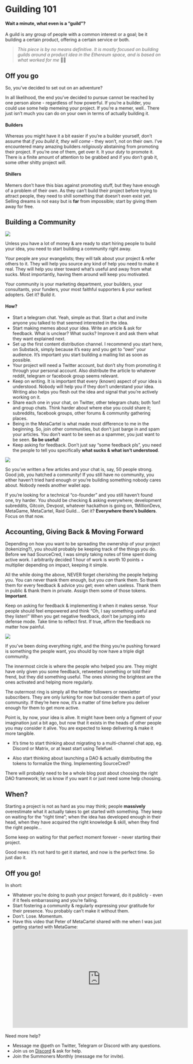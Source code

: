 ﻿# Guilding 101

#### Wait a minute, what even is a “guild”?

A guild is any group of people with a common interest or a goal; be it building a certain product, offering a certain service or both.

> _This piece is by no means definitive. It is mostly focused on building guilds around a product idea in the Ethereum space, and is based on what worked for me_ 🤷‍♂️

## Off you go

So, you’ve decided to set out on an adventure?

In all likelihood, the end you’ve decided to pursue cannot be reached by one person alone - regardless of how powerful. If you’re a builder, you could use some help memeing your project. If you’re a memer, well.. There just isn’t much you can do on your own in terms of actually building it.

#### Builders

Whereas you might have it a bit easier if you’re a builder yourself, don’t assume that _if you build it, they will come_ - they won’t, not on their own. I’ve encountered many amazing builders _religiously_ abstaining from promoting their project. If you’re one of them, get over it. It your _duty_ to promote it. There is a finite amount of attention to be grabbed and if you don’t grab it, some other shitty project _will_.

#### Shillers

Memers don’t have this bias against promoting stuff, but they have enough of a problem of their own. As they can’t build their project before trying to attract people, they need to shill something that doesn’t even exist yet. Selling dreams is not easy but is **far** from impossible; start by giving them away for free.

## Building a Community

[![](https://cdn.substack.com/image/fetch/w_1456,c_limit,f_auto,q_auto:good,fl_progressive:steep/https%3A%2F%2Fbucketeer-e05bbc84-baa3-437e-9518-adb32be77984.s3.amazonaws.com%2Fpublic%2Fimages%2F5ea30191-5e0d-49c3-9e0f-393ce2f2248c_794x791.png)](https://cdn.substack.com/image/fetch/c_limit,f_auto,q_auto:good,fl_progressive:steep/https%3A%2F%2Fbucketeer-e05bbc84-baa3-437e-9518-adb32be77984.s3.amazonaws.com%2Fpublic%2Fimages%2F5ea30191-5e0d-49c3-9e0f-393ce2f2248c_794x791.png)

Unless you have a lot of money & are ready to start hiring people to build your idea, you need to start building a community right away.

Your people are your evangelists; they will talk about your project & refer others to it. They will help you source any kind of help you need to make it real. They will help you steer toward what’s useful and away from what sucks. Most importantly, having them around will keep you motivated.

Your community is your marketing department, your builders, your consultants, your funders, your most faithful supporters & your earliest adopters. Get it? Build it.

#### How?

-   Start a telegram chat. Yeah, simple as that. Start a chat and invite anyone you talked to that seemed interested in the idea.
-   Start making memes about your idea. Write an article & ask for feedback. What is unclear? What sucks? Improve it and ask them what they want explained next.
-   Set up the first content distribution channel. I recommend you start here, on Substack, simply because it’s easy and you get to “own” your audience. It’s important you start building a mailing list as soon as possible.
-   Your project will need a Twitter account, but don’t shy from promoting it through your personal account. Also distribute the article to whatever reddit, telegram or facebook group seems relevant.
-   Keep on writing. It is important that every (known) aspect of your idea is understood. Nobody will help you if they don’t understand your idea. Writing also helps you flesh out the idea and signal that you’re actively working on it.
-   Share each one in your chat, on Twitter, other telegram chats; both 1on1 and group chats. Think harder about where else you could share it; subreddits, facebook groups, other forums & community gathering places.
-   Being in the MetaCartel is what made most difference to me in the beginning. So, join other communities, but don’t just barge in and spam your articles. You don’t want to be seen as a spammer, you just want to be seen. **So be useful**!
-   Keep asking for feedback. Don’t just say “some feedback pls”, you need the people to tell you specifically **what sucks & what isn’t understood**.
    

[![](https://cdn.substack.com/image/fetch/w_1456,c_limit,f_auto,q_auto:good,fl_progressive:steep/https%3A%2F%2Fbucketeer-e05bbc84-baa3-437e-9518-adb32be77984.s3.amazonaws.com%2Fpublic%2Fimages%2F43047537-bb14-4447-bf24-aa1380f98fac_1085x1097.png)](https://cdn.substack.com/image/fetch/c_limit,f_auto,q_auto:good,fl_progressive:steep/https%3A%2F%2Fbucketeer-e05bbc84-baa3-437e-9518-adb32be77984.s3.amazonaws.com%2Fpublic%2Fimages%2F43047537-bb14-4447-bf24-aa1380f98fac_1085x1097.png)

So you’ve written a few articles and your chat is, say, 50 people strong. Good job, you hatched a community! If you still have no community, you either haven’t tried hard enough or you’re building something nobody cares about. Nobody needs another wallet app.

If you’re looking for a technical “co-founder” and you still haven’t found one, try harder. You should be checking & asking everywhere; development subreddits, Gitcoin, Devpost, whatever hackathon is going on, 1MillionDevs, MetaGame, MetaCartel, Raid Guild… Get it? **Everywhere there’s builders**. Focus on that now.

## Accounting, Giving Back & Moving Forward

Depending on how you want to be spreading the ownership of your project (tokenizing?), you should probably be keeping track of the things you do. Before we had SourceCred, I was simply taking notes of time spent doing active work. I arbitrarily decided 1 hour of work is worth 10 points + multiplier depending on impact, keeping it simple.

All the while doing the above, NEVER forget cherishing the people helping you. You can never thank them enough, but you _can_ thank them. So thank them for every feedback & advice you get; even when useless. Thank them in public & thank them in private. Assign them some of those tokens. **Important**.

Keep on asking for feedback & implementing it when it makes sense. Your people should feel empowered and think “Oh, I say something useful and they listen!” When you get negative feedback, don’t be jumping into defense mode. Take time to reflect first. If true, affirm the feedback no matter how painful.

[![](https://cdn.substack.com/image/fetch/w_1456,c_limit,f_auto,q_auto:good,fl_progressive:steep/https%3A%2F%2Fbucketeer-e05bbc84-baa3-437e-9518-adb32be77984.s3.amazonaws.com%2Fpublic%2Fimages%2F779f07b8-bb8e-4841-bbbe-e17d8944986b_1220x1221.png)](https://cdn.substack.com/image/fetch/c_limit,f_auto,q_auto:good,fl_progressive:steep/https%3A%2F%2Fbucketeer-e05bbc84-baa3-437e-9518-adb32be77984.s3.amazonaws.com%2Fpublic%2Fimages%2F779f07b8-bb8e-4841-bbbe-e17d8944986b_1220x1221.png)

If you’ve been doing everything right, and the thing you’re pushing forward is something the people want, you should by now have a triple digit community.

The innermost circle is where the people who helped you are. They might have only given you some feedback, retweeted something or told their frend, but they did something useful. The ones shining the brightest are the ones activated and helping more regularly.

The outermost ring is simply all the twitter followers or newsletter subscribers. They are only lurking for now but consider them a part of your community. If they’re here now, it’s a matter of time before you deliver enough for them to get more active.

Point is, by now, your idea is alive. It might have been only a figment of your imagination just a bit ago, but now that it exists in the heads of other people you may consider it alive. You are expected to keep delivering & make it more tangible.

-   It’s time to start thinking about migrating to a multi-channel chat app, eg. Discord or Matrix, or at least start using Telefuel.
    
-   Also start thinking about launching a DAO & actually distributing the tokens to formalize the thing. Implementing SourceCred?
    

There will probably need to be a whole blog post about choosing the right DAO framework; let us know if you want it or just need some help choosing.

## When?

Starting a project is not as hard as you may think; people **massively** overestimate what it actually takes to get started with something. They keep on waiting for the “right time”; when the idea has developed enough in their head, when they have acquired the right knowledge & skill, when they find the right people…

Some keep on waiting for that perfect moment forever - never starting their project.

Good news: it’s not hard to get it started, and now is the perfect time. So just dao it.

## Off you go!

In short:

-   Whatever you’re doing to push your project forward, do it publicly - even if it feels embarrassing and you’re failing.
-   Start fostering a community & regularly expressing your gratitude for their presence. You probably can’t make it without them.
-   Don’t. Lose. Momentum.
-   Have this video that Peter of MetaCartel shared with me when I was just getting started with MetaGame:
    <iframe width="560" height="315" src="https://www.youtube.com/embed/fW8amMCVAJQ" frameborder="0" allow="accelerometer; autoplay; encrypted-media; gyroscope; picture-in-picture" allowfullscreen></iframe>

Need more help?
-   Message me @peth on Twitter, Telegram or Discord with any questions.
-   Join us on [Discord](https://discord.gg/Hf54gd8) & ask for help.
-   Join the Summoners Monthly (message me for invite).
